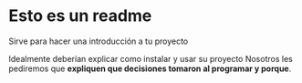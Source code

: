 # Esto es un readme

Sirve para hacer una introducción a tu proyecto

Idealmente deberían explicar como instalar y usar su proyecto
Nosotros les pediremos que **expliquen que decisiones tomaron al programar y porque**.
